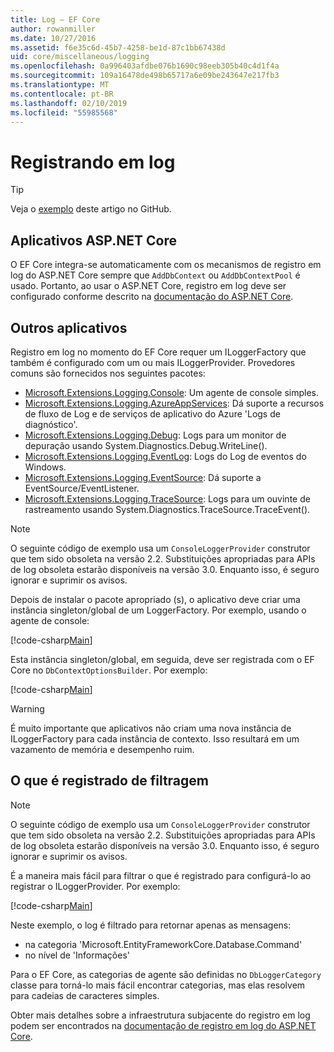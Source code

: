 ```yaml
---
title: Log – EF Core
author: rowanmiller
ms.date: 10/27/2016
ms.assetid: f6e35c6d-45b7-4258-be1d-87c1bb67438d
uid: core/miscellaneous/logging
ms.openlocfilehash: 0a996403afdbe076b1690c98eeb305b40c4d1f4a
ms.sourcegitcommit: 109a16478de498b65717a6e09be243647e217fb3
ms.translationtype: MT
ms.contentlocale: pt-BR
ms.lasthandoff: 02/10/2019
ms.locfileid: "55985568"
---
```

# <a name="logging"></a>Registrando em log

> [!TIP]  
> Veja o [exemplo](https://github.com/aspnet/EntityFramework.Docs/tree/master/samples/core/Miscellaneous/Logging) deste artigo no GitHub.

## <a name="aspnet-core-applications"></a>Aplicativos ASP.NET Core

O EF Core integra-se automaticamente com os mecanismos de registro em log do ASP.NET Core sempre que `AddDbContext` ou `AddDbContextPool` é usado. Portanto, ao usar o ASP.NET Core, registro em log deve ser configurado conforme descrito na [documentação do ASP.NET Core](https://docs.microsoft.com/aspnet/core/fundamentals/logging?tabs=aspnetcore2x).

## <a name="other-applications"></a>Outros aplicativos

Registro em log no momento do EF Core requer um ILoggerFactory que também é configurado com um ou mais ILoggerProvider. Provedores comuns são fornecidos nos seguintes pacotes:

* [Microsoft.Extensions.Logging.Console](https://www.nuget.org/packages/Microsoft.Extensions.Logging.Console/): Um agente de console simples.
* [Microsoft.Extensions.Logging.AzureAppServices](https://www.nuget.org/packages/Microsoft.Extensions.Logging.AzureAppServices/): Dá suporte a recursos de fluxo de Log e de serviços de aplicativo do Azure 'Logs de diagnóstico'.
* [Microsoft.Extensions.Logging.Debug](https://www.nuget.org/packages/Microsoft.Extensions.Logging.Debug/): Logs para um monitor de depuração usando System.Diagnostics.Debug.WriteLine().
* [Microsoft.Extensions.Logging.EventLog](https://www.nuget.org/packages/Microsoft.Extensions.Logging.EventLog/): Logs do Log de eventos do Windows.
* [Microsoft.Extensions.Logging.EventSource](https://www.nuget.org/packages/Microsoft.Extensions.Logging.EventSource/): Dá suporte a EventSource/EventListener.
* [Microsoft.Extensions.Logging.TraceSource](https://www.nuget.org/packages/Microsoft.Extensions.Logging.TraceSource/): Logs para um ouvinte de rastreamento usando System.Diagnostics.TraceSource.TraceEvent().

> [!NOTE]
> O seguinte código de exemplo usa um `ConsoleLoggerProvider` construtor que tem sido obsoleta na versão 2.2. Substituições apropriadas para APIs de log obsoleta estarão disponíveis na versão 3.0. Enquanto isso, é seguro ignorar e suprimir os avisos.

Depois de instalar o pacote apropriado (s), o aplicativo deve criar uma instância singleton/global de um LoggerFactory. Por exemplo, usando o agente de console:

[!code-csharp[Main](../../../samples/core/Miscellaneous/Logging/Logging/BloggingContext.cs#DefineLoggerFactory)]

Esta instância singleton/global, em seguida, deve ser registrada com o EF Core no `DbContextOptionsBuilder`. Por exemplo:

[!code-csharp[Main](../../../samples/core/Miscellaneous/Logging/Logging/BloggingContext.cs#RegisterLoggerFactory)]

> [!WARNING]
> É muito importante que aplicativos não criam uma nova instância de ILoggerFactory para cada instância de contexto. Isso resultará em um vazamento de memória e desempenho ruim.

## <a name="filtering-what-is-logged"></a>O que é registrado de filtragem

> [!NOTE]
> O seguinte código de exemplo usa um `ConsoleLoggerProvider` construtor que tem sido obsoleta na versão 2.2. Substituições apropriadas para APIs de log obsoleta estarão disponíveis na versão 3.0. Enquanto isso, é seguro ignorar e suprimir os avisos.

É a maneira mais fácil para filtrar o que é registrado para configurá-lo ao registrar o ILoggerProvider. Por exemplo:

[!code-csharp[Main](../../../samples/core/Miscellaneous/Logging/Logging/BloggingContextWithFiltering.cs#DefineLoggerFactory)]

Neste exemplo, o log é filtrado para retornar apenas as mensagens:
 * na categoria 'Microsoft.EntityFrameworkCore.Database.Command'
 * no nível de 'Informações'

Para o EF Core, as categorias de agente são definidas no `DbLoggerCategory` classe para torná-lo mais fácil encontrar categorias, mas elas resolvem para cadeias de caracteres simples.

Obter mais detalhes sobre a infraestrutura subjacente do registro em log podem ser encontrados na [documentação de registro em log do ASP.NET Core](https://docs.microsoft.com/aspnet/core/fundamentals/logging?tabs=aspnetcore2x).
